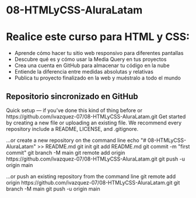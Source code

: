 # 08-HTMLyCSS-AluraLatam

<h1>Realice este curso para HTML y CSS:</h1>

<ul>
  <li>Aprende cómo hacer tu sitio web responsivo para diferentes pantallas</li>
  <li>Descubre qué es y cómo usar la Media Query en tus proyectos</li>
  <li>Crea una cuenta en GitHub para almacenar tu código en la nube</li>
  <li>Entiende la diferencia entre medidas absolutas y relativas</li>
  <li>Publica tu proyecto finalizado en la web y muéstralo a todo el mundo</li>
</ul>

<h2>Repositorio sincronizado en GitHub</h2>
<p>
Quick setup — if you’ve done this kind of thing before
or	
https://github.com/ivazquez-07/08-HTMLyCSS-AluraLatam.git
Get started by creating a new file or uploading an existing file. We recommend every repository include a README, LICENSE, and .gitignore.
</p>
<p>
…or create a new repository on the command line
echo "# 08-HTMLyCSS-AluraLatam" >> README.md
git init
git add README.md
git commit -m "first commit"
git branch -M main
git remote add origin https://github.com/ivazquez-07/08-HTMLyCSS-AluraLatam.git
git push -u origin main
</p>
<p>
…or push an existing repository from the command line
git remote add origin https://github.com/ivazquez-07/08-HTMLyCSS-AluraLatam.git
git branch -M main
git push -u origin main
</p>
